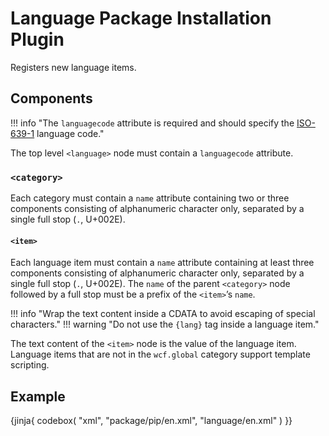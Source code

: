 # Language Package Installation Plugin

Registers new language items.

## Components

!!! info "The `languagecode` attribute is required and should specify the [ISO-639-1](https://en.wikipedia.org/wiki/ISO_639-1) language code."

The top level `<language>` node must contain a `languagecode` attribute.

### `<category>`

Each category must contain a `name` attribute containing two or three components consisting of alphanumeric character only, separated by a single full stop (`.`, U+002E).

#### `<item>`

Each language item must contain a `name` attribute containing at least three components consisting of alphanumeric character only, separated by a single full stop (`.`, U+002E). The `name` of the parent `<category>` node followed by a full stop must be a prefix of the `<item>`’s `name`.

!!! info "Wrap the text content inside a CDATA to avoid escaping of special characters."
!!! warning "Do not use the `{lang}` tag inside a language item."

The text content of the `<item>` node is the value of the language item. Language items that are not in the `wcf.global` category support template scripting.

## Example

{jinja{ codebox(
    "xml",
    "package/pip/en.xml",
    "language/en.xml"
) }}
